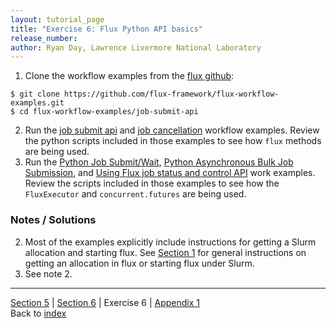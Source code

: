 ```yaml
---
layout: tutorial_page
title: "Exercise 6: Flux Python API basics"
release_number:
author: Ryan Day, Lawrence Livermore National Laboratory
---
```


1. Clone the workflow examples from the [flux github](https://github.com/flux-framework/flux-workflow-examples.git):
```
$ git clone https://github.com/flux-framework/flux-workflow-examples.git
$ cd flux-workflow-examples/job-submit-api
```
2. Run the [job submit api](https://flux-framework.readthedocs.io/projects/flux-workflow-examples/en/latest/job-submit-api/README.html) and [job cancellation](https://flux-framework.readthedocs.io/projects/flux-workflow-examples/en/latest/job-cancel/README.html) workflow examples. Review the python scripts included in those examples to see how `flux` methods are being used.
3. Run the [Python Job Submit/Wait](https://flux-framework.readthedocs.io/projects/flux-workflow-examples/en/latest/job-submit-wait/README.html), [Python Asynchronous Bulk Job Submission](https://flux-framework.readthedocs.io/projects/flux-workflow-examples/en/latest/async-bulk-job-submit/README.html), and [Using Flux job status and control API](https://flux-framework.readthedocs.io/projects/flux-workflow-examples/en/latest/job-status-control/README.html) work examples. Review the scripts included in those examples to see how the `FluxExecutor` and `concurrent.futures` are being used.

### Notes / Solutions
2. Most of the examples explicitly include instructions for getting a Slurm allocation and starting flux. See [Section 1](/flux/section1) for general instructions on getting an allocation in flux or starting flux under Slurm.
3. See note 2.

---
[Section 5](/flux/section5) | [Section 6](/flux/section6) | Exercise 6 | [Appendix 1](/flux/appendix1)  
Back to [index](/flux/index)
